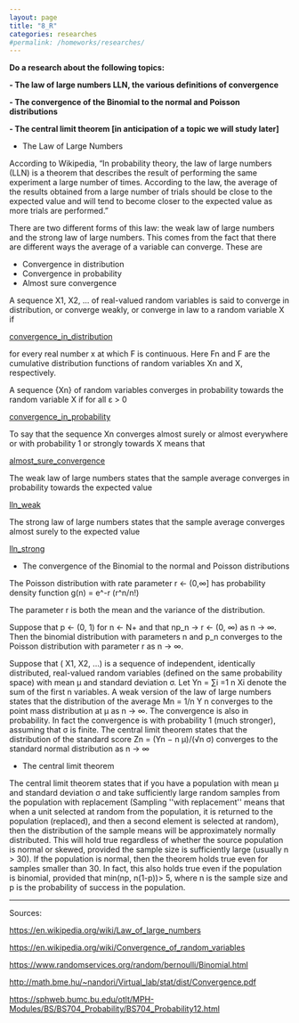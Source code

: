 ```yaml
---
layout: page
title: "8_R"
categories: researches
#permalink: /homeworks/researches/
---
```

<b>Do a research about the following topics:</b>

<b>- The law of large numbers LLN, the various definitions of convergence</b>

<b>- The convergence of the Binomial to the normal and Poisson distributions</b>

<b>- The central limit theorem \[in anticipation of a topic we will study later\] </b>

- The Law of Large Numbers

According to Wikipedia, “In probability theory, the law of large numbers (LLN) is a theorem that describes the result of performing the same experiment a large number of times. According to the law, the average of the results obtained from a large number of trials should be close to the expected value and will tend to become closer to the expected value as more trials are performed.”

There are two different forms of this law: the weak law of large numbers and the strong law of large numbers. This comes from the fact that there are different ways the average of a variable can converge.  These are

- Convergence in distribution
- Convergence in probability
- Almost sure convergence

A sequence X1, X2, ... of real-valued random variables is said to converge in distribution, or converge weakly, or converge in law to a random variable X if

[convergence_in_distribution](/images/8_A-convergence_in_distribution.png)
  
for every real number x at which F is continuous. Here Fn and F are the cumulative distribution functions of random variables Xn and X, respectively.

A sequence {Xn} of random variables converges in probability towards the random variable X if for all ε > 0

[convergence_in_probability](/images/8_A-convergence_in_probability.png)

To say that the sequence Xn converges almost surely or almost everywhere or with probability 1 or strongly towards X means that

[almost_sure_convergence](/images/8_A-almost_sure_convergence.png)

The weak law of large numbers states that the sample average converges in probability towards the expected value

[lln_weak](/images/8_A-lln_weak.png)

The strong law of large numbers states that the sample average converges almost surely to the expected value

[lln_strong](/images/8_A-lln_strong.png) 

- The convergence of the Binomial to the normal and Poisson distributions

The Poisson distribution with rate parameter r <- (0,∞] has probability density function g(n) = e^-r (r^n/n!)

The parameter r is both the mean and the variance of the distribution.

Suppose that p <- (0, 1) for n <- N+ and that np_n -> r <- (0, ∞) as n -> ∞. Then the binomial distribution with parameters n and p_n converges to the Poisson distribution with parameter r as n -> ∞.

Suppose that ( X1, X2, ...) is a sequence of independent, identically distributed, real-valued random variables (defined on the same probability space) with mean μ and standard deviation σ. Let Yn = ∑i =1 n Xi denote the sum of the first n variables. A weak version of the law of large numbers states that the distribution of the average Mn = 1/n Y n converges to the point mass distribution at μ as n → ∞. The convergence is also in probability. In fact the convergence is with probability 1 (much stronger), assuming that σ is finite. The central limit theorem states that the distribution of the standard score Zn = (Yn − n μ)/(√n σ) converges to the standard normal distribution as n → ∞

- The central limit theorem

The central limit theorem states that if you have a population with mean μ and standard deviation σ and take sufficiently large random samples from the population with replacement (Sampling ''with replacement'' means that when a unit selected at random from the population, it is returned to the population (replaced), and then a second element is selected at random), then the distribution of the sample means will be approximately normally distributed. This will hold true regardless of whether the source population is normal or skewed, provided the sample size is sufficiently large (usually n > 30). If the population is normal, then the theorem holds true even for samples smaller than 30. In fact, this also holds true even if the population is binomial, provided that min(np, n(1-p))> 5, where n is the sample size and p is the probability of success in the population.

----------------------------------------------------------------------------------

Sources:

https://en.wikipedia.org/wiki/Law_of_large_numbers

https://en.wikipedia.org/wiki/Convergence_of_random_variables

https://www.randomservices.org/random/bernoulli/Binomial.html

http://math.bme.hu/~nandori/Virtual_lab/stat/dist/Convergence.pdf

https://sphweb.bumc.bu.edu/otlt/MPH-Modules/BS/BS704_Probability/BS704_Probability12.html

